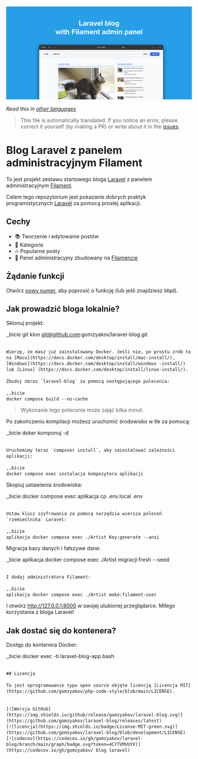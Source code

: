 ﻿![Blog Laravel z panelem administracyjnym Filament](../docs/social-preview-en.png)

_Read this in [other languages](./Translations.md)_

>This file is automatically translated. If you notice an error, please correct it yourself (by making a PR) or write about it in the [issues](https://github.com/gomzyakov/laravel-blog/issues).

# Blog Laravel z panelem administracyjnym Filament

To jest projekt zestawu startowego bloga [Laravel](https://laravel.com) z panelem administracyjnym [Filament](https://filamentphp.com).

Celem tego repozytorium jest pokazanie dobrych praktyk programistycznych [Laravel](https://laravel.com) za pomocą prostej aplikacji.

## Cechy

- 📚 Tworzenie i edytowanie postów
- 🥑 Kategorie
- 🔥 Popularne posty
- 🎉 Panel administracyjny zbudowany na [Filamencie](https://filamentphp.com)

## Żądanie funkcji

Otwórz [nowy numer](https://github.com/gomzyakov/laravel-blog/issues/new), aby poprosić o funkcję (lub jeśli znajdziesz błąd).

## Jak prowadzić bloga lokalnie?

Sklonuj projekt:

,,bicie
git klon git@github.com:gomzyakov/laravel-blog.git
```

Wierzę, że masz już zainstalowany Docker. Jeśli nie, po prostu zrób to na [Macu](https://docs.docker.com/desktop/install/mac-install/), [Windows](https://docs.docker.com/desktop/install/windows -install/) lub [Linux] (https://docs.docker.com/desktop/install/linux-install/).

Zbuduj obraz `laravel-blog` za pomocą następującego polecenia:

,,bicie
docker compose build --no-cache
```

>Wykonanie tego polecenia może zająć kilka minut.

Po zakończeniu kompilacji możesz uruchomić środowisko w tle za pomocą:

,,bicie
doker komponuj -d
```

Uruchomimy teraz `composer install`, aby zainstalować zależności aplikacji:

,,bicie
docker compose exec instalacja kompozytora aplikacji
```

Skopiuj ustawienia środowiska:

,,bicie
docker compose exec aplikacja cp .env.local .env
```

Ustaw klucz szyfrowania za pomocą narzędzia wiersza poleceń `rzemieślnika` Laravel:

,,bicie
aplikacja docker compose exec ./Artist Key:generate --ansi
```

Migracja bazy danych i fałszywe dane:

,,bicie
aplikacja docker compose exec ./Artist migracji:fresh --seed
```

I dodaj administratora Filament:

,,bicie
aplikacja docker compose exec ./Artist make:filament-user
```

I otwórz http://127.0.0.1:8000 w swojej ulubionej przeglądarce. Miłego korzystania z bloga Laravel!

## Jak dostać się do kontenera?

Dostęp do kontenera Docker:

,,bicie
docker exec -ti laravel-blog-app bash
```

## Licencja

To jest oprogramowanie typu open source objęte licencją [Licencja MIT] (https://github.com/gomzyakov/php-code-style/blob/main/LICENSE).


[![Wersja GitHub](https://img.shields.io/github/release/gomzyakov/laravel-blog.svg)](https://github.com/gomzyakov/laravel-blog/releases/latest)
[![licencja](https://img.shields.io/badge/License-MIT-green.svg)](https://github.com/gomzyakov/laravel-blog/blob/development/LICENSE)
[![codecov](https://codecov.io/gh/gomzyakov/laravel-blog/branch/main/graph/badge.svg?token=4CYTVMVUYV)](https://codecov.io/gh/gomzyakov/ blog laravel)
